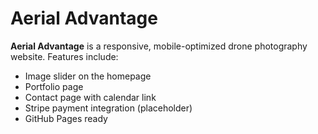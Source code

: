 # Aerial Advantage

**Aerial Advantage** is a responsive, mobile-optimized drone photography website. Features include:

- Image slider on the homepage
- Portfolio page
- Contact page with calendar link
- Stripe payment integration (placeholder)
- GitHub Pages ready
